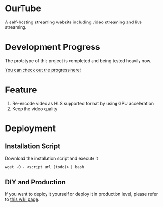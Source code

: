 # OurTube
A self-hosting streaming website including video streaming and live streaming.

# Development Progress
The prototype of this project is completed and being tested heavily now. 

[You can check out the progress here!](https://github.com/users/KnugiHK/projects/3)

# Feature
1. Re-encode video as HLS supported format by using GPU acceleration
2. Keep the video quality

# Deployment
## Installation Script
Download the installation script and execute it
```shell
wget -O - <script url (todo)> | bash
```

## DIY and Production
If you want to deploy it yourself or deploy it in production level, please refer to [this wiki page](https://github.com/KnugiHK/OurTube/wiki/Deployment).
